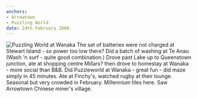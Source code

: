```yaml
---
anchors:
- Arrowtown
- Puzzling World
date: 24th February 2006
---
```

![Puzzling World at Wanaka](puzzling_world.jpg)
The set of batteries were not charged at Stewart Island -
so power too low there? Did a batch of washing at Te Anau (Wash 'n surf - quite good combination.) Drove past Lake up to Queenstown junction, ate at shopping centre Millars? then drove to homestay at Wanaka - more social than B&B. Did Puzzleworld at Wanaka - great fun - did maze simply in 45 minutes. Ate at Finchy's, watched rugby at their lounge. Seasonal but very crowded in February. Millennium tiles here. Saw Arrowtown Chinese miner's village.
